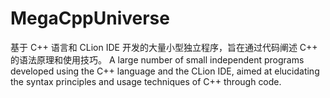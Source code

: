 # MegaCppUniverse
基于 C++ 语言和 CLion IDE 开发的大量小型独立程序，旨在通过代码阐述 C++ 的语法原理和使用技巧。
A large number of small independent programs developed using the C++ language and the CLion IDE, aimed at elucidating the syntax principles and usage techniques of C++ through code.
